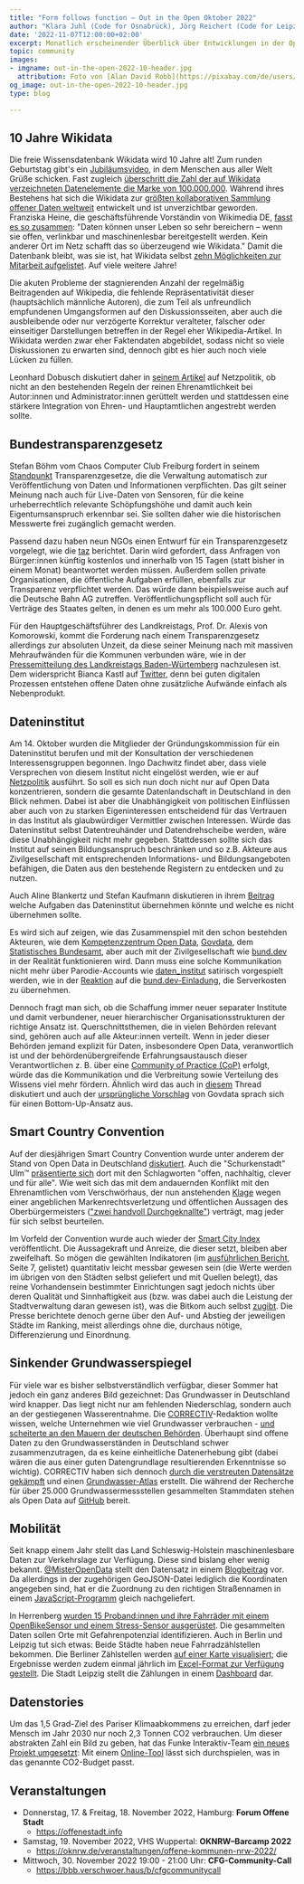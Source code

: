 ```yaml
---
title: "Form follows function – Out in the Open Oktober 2022"
author: "Klara Juhl (Code for Osnabrück), Jörg Reichert (Code for Leipzig)"
date: '2022-11-07T12:00:00+02:00'
excerpt: Monatlich erscheinender Überblick über Entwicklungen in der Open Data und Civic Tech Szene
topic: community
images:
- imgname: out-in-the-open-2022-10-header.jpg
  attribution: Foto von [Alan David Robb](https://pixabay.com/de/users/alandavidrobb-1467112/) auf [pixabay.com](https://pixabay.com/de/photos/offen-unterzeichnen-strand-rustikal-966315/)
og_image: out-in-the-open-2022-10-header.jpg
type: blog

---
```


## 10 Jahre Wikidata
Die freie Wissensdatenbank Wikidata wird 10 Jahre alt! Zum runden Geburtstag gibt's ein [Jubiläumsvideo](https://www.youtube.com/watch?v=oQOUMJQY-GM), in dem Menschen aus aller Welt Grüße schicken. Fast zugleich [überschritt die Zahl der auf Wikidata verzeichneten Datenelemente die Marke von 100.000.000](https://twitter.com/EvoMRI/status/1582698797494595584). Während ihres Bestehens hat sich die Wikidata zur [größten kollaborativen Sammlung offener Daten weltweit](https://twitter.com/WikimediaDE/status/1585695370847322127) entwickelt und ist unverzichtbar geworden. Franziska Heine, die geschäftsführende Vorständin von Wikimedia DE, [fasst es so zusammen](https://twitter.com/WikimediaDE/status/1586327000423211008): "Daten können unser Leben so sehr bereichern – wenn sie offen, verlinkbar und maschinenlesbar bereitgestellt werden. Kein anderer Ort im Netz schafft das so überzeugend wie Wikidata." Damit die Datenbank bleibt, was sie ist, hat Wikidata selbst [zehn Möglichkeiten zur Mitarbeit aufgelistet](https://twitter.com/wikidata/status/1584123183250096129). Auf viele weitere Jahre!

Die akuten Probleme der stagnierenden Anzahl der regelmäßig Beitragenden auf Wikipedia, die fehlende Repräsentativität dieser (hauptsächlich männliche Autoren), die zum Teil als unfreundlich empfundenen Umgangsformen auf den Diskussionsseiten, aber auch die ausbleibende oder nur verzögerte Korrektur veralteter, falscher oder einseitiger Darstellungen betreffen in der Regel eher Wikipedia-Artikel. In Wikidata werden zwar eher Faktendaten abgebildet, sodass nicht so viele Diskussionen zu erwarten sind, dennoch gibt es hier auch noch viele Lücken zu füllen. 

Leonhard Dobusch diskutiert daher in [seinem Artikel](https://netzpolitik.org/2022/wikipedia-neue-features-werden-probleme-nicht-loesen/) auf Netzpolitik, ob nicht an den bestehenden Regeln der reinen Ehrenamtlichkeit bei Autor:innen und Administrator:innen gerüttelt werden und stattdessen eine stärkere Integration von Ehren- und Hauptamtlichen angestrebt werden sollte. 

## Bundestransparenzgesetz
Stefan Böhm vom Chaos Computer Club Freiburg fordert in seinem [Standpunkt](https://background.tagesspiegel.de/smart-city/die-verwaltung-muss-transparenz-vorleben) Transparenzgesetze, die die Verwaltung automatisch zur Veröffentlichung von Daten und Informationen verpflichten. Das gilt seiner Meinung nach auch für Live-Daten von Sensoren, für die keine urheberrechtlich relevante Schöpfungshöhe und damit auch kein Eigentumsanspruch erkennbar sei. Sie sollten daher wie die historischen Messwerte frei zugänglich gemacht werden.

Passend dazu haben neun NGOs einen Entwurf für ein Transparenzgesetz vorgelegt, wie die [taz](https://taz.de/Entwurf-fuer-Transparenzgesetz/!5885870/) berichtet. Darin wird gefordert, dass Anfragen von Bürger:innen künftig kostenlos und innerhalb von 15 Tagen (statt bisher in einem Monat) beantwortet werden müssen. Außerdem sollen private Organisationen, die öffentliche Aufgaben erfüllen, ebenfalls zur Transparenz verpflichtet werden. Das würde dann beispielsweise auch auf die Deutsche Bahn AG zutreffen. Veröffentlichungspflicht soll auch für Verträge des Staates gelten, in denen es um mehr als 100.000 Euro geht.

Für den Hauptgeschäftsführer des Landkreistags, Prof. Dr. Alexis von Komorowski, kommt die Forderung nach einem Transparenzgesetz allerdings zur absoluten Unzeit, da diese seiner Meinung nach mit massiven Mehraufwänden für die Kommunen verbunden wäre, wie in der [Pressemitteilung des Landkreistags Baden-Würtemberg](https://www.landkreistag-bw.de/presse/forderung-nach-transparenzgesetz-kommt-zur-absoluten-unzeit) nachzulesen ist. Dem widerspricht Bianca Kastl auf [Twitter](https://twitter.com/bkastl/status/1578405473585438720), denn bei guten digitalen Prozessen entstehen offene Daten ohne zusätzliche Aufwände einfach als Nebenprodukt.

## Dateninstitut
Am 14. Oktober wurden die Mitglieder der Gründungskommission für ein Dateninstitut berufen und mit der Konsultation der verschiedenen Interessensgruppen begonnen. Ingo Dachwitz findet aber, dass viele Versprechen von diesem Institut nicht eingelöst werden, wie er auf [Netzpolitik](https://netzpolitik.org/2022/neues-dateninstitut-eine-lange-liste-uneingeloester-versprechen/) ausführt. So soll es sich nun doch nicht nur auf Open Data konzentrieren, sondern die gesamte Datenlandschaft in Deutschland in den Blick nehmen. Dabei ist aber die Unabhängigkeit von politischen Einflüssen aber auch von zu starken Eigeninteressen entscheidend für das Vertrauen in das Institut als glaubwürdiger Vermittler zwischen Interessen. Würde das Dateninstitut selbst Datentreuhänder und Datendrehscheibe werden, wäre diese Unabhängigkeit nicht mehr gegeben. Stattdessen sollte sich das Institut auf seinen Bildungsanspruch beschränken und so z.B. Akteure aus Zivilgesellschaft mit entsprechenden Informations- und Bildungsangeboten befähigen, die Daten aus den bestehende Registern zu entdecken und zu nutzen.

Auch Aline Blankertz und Stefan Kaufmann diskutieren in ihrem [Beitrag](https://blog.wikimedia.de/2022/10/20/wie-ein-dateninstitut-den-zugang-zu-wissen-starken-kann/) welche Aufgaben das Dateninstitut übernehmen könnte und welche es nicht übernehmen sollte.

Es wird sich auf zeigen, wie das Zusammenspiel mit den schon bestehden Akteuren, wie dem [Kompetenzzentrum Open Data](https://opendata.bund.de/), [Govdata](https://www.govdata.de), dem [Statistisches Bundesamt](https://www.destatis.de/), aber auch mit der Zivilgesellschaft wie [bund.dev](https://bund.dev/) in der Realität funktionieren wird. Dann muss eine solche Kommunikation nicht mehr über Parodie-Accounts wie [daten_institut](https://twitter.com/daten_institut/) satirisch vorgespielt werden, wie in der [Reaktion](https://twitter.com/daten_institut/status/1584625070726840322) auf die [bund.dev-Einladung](https://twitter.com/bund_dev/status/1584589378235830272), die Serverkosten zu übernehmen.

Dennoch fragt man sich, ob die Schaffung immer neuer separater Institute und damit verbundener, neuer hierarchischer Organisationsstrukturen der richtige Ansatz ist. Querschnittsthemen, die in vielen Behörden relevant sind, gehören auch auf alle Akteur:innen verteilt. Wenn in jeder dieser Behörden jemand explizit für Daten, insbesondere Open Data, veranwortlich ist und der behördenübergreifende Erfahrungsaustausch dieser Verantwortlichen z. B. über eine [Community of Practice (CoP)](https://de.wikipedia.org/wiki/Community_of_Practice) erfolgt, würde das die Kommunikation und die Verbreitung sowie Verteilung des Wissens viel mehr fördern. Ähnlich wird das auch in [diesem](https://twitter.com/bkastl/status/1580813275297550336) Thread diskutiert und auch der [ursprüngliche Vorschlag](https://github.com/Dateninstitut-de/Pitchpaper/blob/main/220531%20Vorschlag%20zum%20Aufbau%20eines%20Dateninstitutes%20für%20Deutschland_V6_korr%202022-06-08%20final.pdf) von Govdata sprach sich für einen Bottom-Up-Ansatz aus.

## Smart Country Convention
Auf der diesjährigen Smart Country Convention wurde unter anderem der Stand von Open Data in Deutschland [diskutiert](https://www.youtube.com/watch?v=9GRDcw9V_Dc). Auch die "Schurkenstadt" Ulm&trade; [präsentierte sich](https://twitter.com/SmartCountryCon/status/1582308262770139136) dort mit den Schlagworten "offen, nachhaltig, clever und für alle". Wie weit sich das mit dem andauernden Konflikt mit den Ehrenamtlichen vom Verschwörhaus, der nun anstehenden [Klage](https://twitter.com/verschwoerhaus/status/1582673466766999552) wegen einer angeblichen Markenrechtsverletzung und öffentlichen Aussagen des Oberbürgermeisters (["zwei handvoll Durchgeknallte"](https://www.swp.de/lokales/ulm/verschwoerhaus-ulm-_zwei-handvoll-durchgeknallte_-ob-czisch-wettert-gegen-ehrenamtliche-67261239.html)) verträgt, mag jeder für sich selbst beurteilen.

Im Vorfeld der Convention wurde auch wieder der [Smart City Index](https://www.smartcountry.berlin/de/konzept/news/artikel/deutschlands-smarteste-st%C3%A4dte-hamburg-baut-vorsprung-aus-verfolger-r%C3%BCcken-enger-zusammen.html) veröffentlicht. Die Aussagekraft und Anreize, die dieser setzt, bleiben aber zweifelhaft. So mögen die gewählten Indikatoren (im [ausführlichen Bericht](https://www.bitkom.org/sites/main/files/2022-09/Ausfuehrliche-Ergebnisse-SmartCityIndex-2022.pdf), Seite 7, gelistet) quantitativ leicht messbar gewesen sein (die Werte werden im übrigen von den Städten selbst geliefert und mit Quellen belegt), das reine Vorhandensein bestimmter Einrichtungen sagt jedoch nichts über deren Qualität und Sinnhaftigkeit aus (bzw. was dabei auch die Leistung der Stadtverwaltung daran gewesen ist), was die Bitkom auch selbst [zugibt](https://www1.wdr.de/nachrichten/smart-city-index-wie-smart-sind-unsere-staedte-100.html). Die Presse berichtete denoch gerne über den Auf- und Abstieg der jeweiligen Städte im Ranking, meist allerdings ohne die, durchaus nötige, Differenzierung und Einordnung.   

## Sinkender Grundwasserspiegel
Für viele war es bisher selbstverständlich verfügbar, dieser Sommer hat jedoch ein ganz anderes Bild gezeichnet: Das Grundwasser in Deutschland wird knapper. Das liegt nicht nur am fehlenden Niederschlag, sondern auch an der gestiegenen Wasserentnahme. Die [CORRECTIV](https://correctiv.org/)-Redaktion wollte wissen, welche Unternehmen wie viel Grundwasser verbrauchen - [und scheiterte an den Mauern der deutschen Behörden](https://twitter.com/GesaSteeger/status/1578267166608134144). Überhaupt sind offene Daten zu den Grundwasserständen in Deutschland schwer zusammenzutragen, da es keine einheitliche Datenerhebung gibt (dabei wären die aus einer guten Datengrundlage resultierenden Erkenntnisse so wichtig). CORRECTIV haben sich dennoch [durch die verstreuten Datensätze gekämpft](https://twitter.com/justus_vdaniels/status/1585152041206153216) und einen [Grundwasser-Atlas](https://correctiv.org/aktuelles/kampf-um-wasser/2022/10/25/klimawandel-grundwasser-in-deutschland-sinkt/?bbox=-2.3997490347254598%2C45.252157090916%2C23.69974903472678%2C55.83925064412196&zoom=4.636830479283513#tool) erstellt. Die während der Recherche für über 25.000 Grundwassermessstellen gesammelten Stammdaten stehen als Open Data auf [GitHub](https://github.com/correctiv/grundwasser-data) bereit.

## Mobilität
Seit knapp einem Jahr stellt das Land Schleswig-Holstein maschinenlesbare Daten zur Verkehrslage zur Verfügung. Diese sind bislang eher wenig bekannt. [@MisterOpenData](https://twitter.com/MisterOpenData) stellt den Datensatz in einem [Blogbeitrag](https://open-north.de/blog/2022-10-15_verkehrslage/) vor. Da allerdings in der zugehörigen GeoJSON-Datei lediglich die Koordinaten angegeben sind, hat er die Zuordnung zu den richtigen Straßennamen in einem [JavaScript-Programm](https://open-north.de/blog/2022-10-15_verkehrslage/strassen-sh.js) gleich nachgeliefert.

In Herrenberg [wurden 15 Proband:innen und ihre Fahrräder mit einem OpenBikeSensor und einem Stress-Sensor ausgerüstet](https://twitter.com/HLRS_HPC/status/1585154038953234432). Die gesammelten Daten sollen Orte mit Gefahrenpotenzial identifizieren. Auch in Berlin und Leipzig tut sich etwas: Beide Städte haben neue Fahrradzählstellen bekommen. Die Berliner Zählstellen werden [auf einer Karte visualisiert](https://data.eco-counter.com/ParcPublic/?id=4728#); die Ergebnisse werden zudem einmal jährlich im [Excel-Format zur Verfügung gestellt](https://www.berlin.de/sen/uvk/verkehr/verkehrsplanung/radverkehr/weitere-radinfrastruktur/zaehlstellen-und-fahrradbarometer/). Die Stadt Leipzig stellt die Zählungen in einem [Dashboard](https://geoportal.leipzig.de/arcgis/apps/experiencebuilder/experience/?id=4fd2c688fa754d55903dcb8acf9dafa7&page=page_0) dar.

## Datenstories
Um das 1,5 Grad-Ziel des Pariser Klimaabkommens zu erreichen, darf jeder Mensch im Jahr 2030 nur noch 2,3 Tonnen CO2 verbrauchen. Um dieser abstrakten Zahl ein Bild zu geben, hat das Funke Interaktiv-Team [ein neues Projekt umgesetzt](https://twitter.com/funkeinteraktiv/status/1582966962648678400): Mit einem [Online-Tool](https://interaktiv.morgenpost.de/co2-budget-pro-kopf-testen-klimawandel/) lässt sich durchspielen, was in das genannte CO2-Budget passt. 

## Veranstaltungen
 * Donnerstag, 17. & Freitag, 18. November 2022, Hamburg: **Forum Offene Stadt**
   * https://offenestadt.info
 * Samstag, 19. November 2022, VHS Wuppertal: **OKNRW–Barcamp 2022**
   * https://oknrw.de/veranstaltungen/offene-kommunen-nrw-2022/ 
 * Mittwoch, 30. November 2022 19:00 - 21:00 Uhr: **CFG-Community-Call**
   * https://bbb.verschwoer.haus/b/cfgcommunitycall
